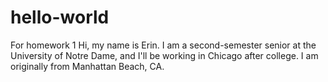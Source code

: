 # hello-world
For homework 1
Hi, my name is Erin. I am a second-semester senior at the University of Notre Dame, and I'll be working in Chicago after college. I am originally from Manhattan Beach, CA.
